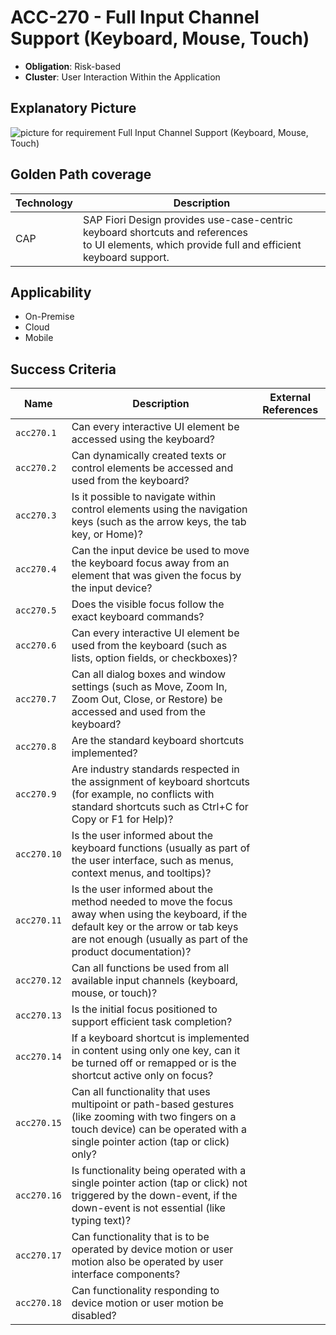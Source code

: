 # ACC-270 - Full Input Channel Support (Keyboard, Mouse, Touch)

- **Obligation**: Risk-based
- **Cluster**: User Interaction Within the Application


## Explanatory Picture
![picture for requirement Full Input Channel Support (Keyboard, Mouse, Touch)](../../pictures/acc270-eyecatcher.png "picture for requirement Full Input Channel Support (Keyboard, Mouse, Touch)")


## Golden Path coverage

| Technology | Description | 
| ----- | ---------- | 
| CAP | SAP Fiori Design provides use-case-centric keyboard shortcuts and references to UI elements, which provide full and efficient keyboard support. | |



## Applicability

- On-Premise
- Cloud
- Mobile



## Success Criteria

| Name | Description | External References |
| ----- | ---------- | ------------------- |
| `acc270.1` | Can every interactive UI element be accessed using the keyboard?  | |
| `acc270.2` | Can dynamically created texts or control elements be accessed and used from the keyboard? | |
| `acc270.3` | Is it possible to navigate within control elements using the navigation keys (such as the arrow keys, the tab key, or Home)?  | |
| `acc270.4` | Can the input device be used to move the keyboard focus away from an element that was given the focus by the input device? | |
| `acc270.5` | Does the visible focus follow the exact keyboard commands?  | |
| `acc270.6` | Can every interactive UI element be used from the keyboard (such as lists, option fields, or checkboxes)?  | |
| `acc270.7` | Can all dialog boxes and window settings (such as Move, Zoom In, Zoom Out, Close, or Restore) be accessed and used from the keyboard?  | |
| `acc270.8` | Are the standard keyboard shortcuts implemented?  | |
| `acc270.9` | Are industry standards respected in the assignment of keyboard shortcuts (for example, no conflicts with standard shortcuts such as Ctrl+C for Copy or F1 for Help)?  | |
| `acc270.10` | Is the user informed about the keyboard functions (usually as part of the user interface, such as menus, context menus, and tooltips)?  | |
| `acc270.11` | Is the user informed about the method needed to move the focus away when using the keyboard, if the default key or the arrow or tab keys are not enough (usually as part of the product documentation)?  | |
| `acc270.12` | Can all functions  be used from all available input channels (keyboard, mouse, or touch)?  | |
| `acc270.13` | Is the initial focus positioned to support efficient task completion? | |
| `acc270.14` | If a keyboard shortcut is implemented in content using only one key, can it be turned off or remapped or is the shortcut active only on focus? | |
| `acc270.15` | Can all functionality that uses multipoint or path-based gestures (like zooming with two fingers on a touch device) can be operated with a single pointer action (tap or click) only? | |
| `acc270.16` | Is functionality being operated with a single pointer action (tap or click) not triggered by the down-event, if the down-event is not essential (like typing text)? | |
| `acc270.17` | Can functionality that is to be operated by device motion or user motion also be operated by user interface components? | |
| `acc270.18` | Can functionality responding to device motion or user motion be disabled? | |


